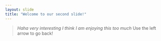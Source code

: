 ```yaml
---
layout: slide
title: "Welcome to our second slide!"
---
```

> *Haha very interesting I think I am enjoying this too much*
Use the left arrow to go back!
